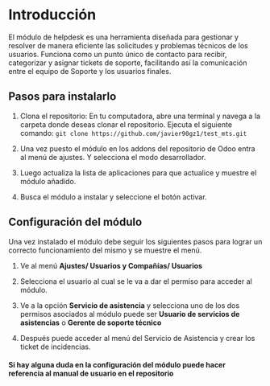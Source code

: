 # Introducción

El módulo de helpdesk es una herramienta diseñada para gestionar y resolver de manera eficiente las solicitudes y problemas técnicos de los usuarios. Funciona como un punto único de contacto para recibir, categorizar y asignar tickets de soporte, facilitando así la comunicación entre el equipo de Soporte y los usuarios finales.

## Pasos para instalarlo

1. Clona el repositorio: En tu computadora, abre una terminal y navega a la carpeta donde deseas clonar el repositorio. Ejecuta el siguiente comando:
`git clone https://github.com/javier90gz1/test_mts.git`

2. Una vez puesto el módulo en los addons del repositorio de Odoo entra al menú de ajustes. Y selecciona el modo desarrollador.

3. Luego actualiza la lista de aplicaciones para que actualice y muestre el módulo añadido.

4. Busca el módulo a instalar y seleccione el botón activar.

## Configuración del módulo
Una vez instalado el módulo debe seguir los siguientes pasos para lograr un correcto funcionamiento del mismo y se muestre el menú.
1. Ve al menú **Ajustes/ Usuarios y Compañías/ Usuarios**

2. Selecciona el usuario al cual se le va a dar el permiso para acceder al módulo.

3. Ve a la opción **Servicio de asistencia** y selecciona uno de los dos permisos asociados al módulo puede ser **Usuario de servicios de asistencias** o **Gerente de soporte técnico**
4. Después puede acceder al menú del Servicio de Asistencia y crear los ticket de incidencias.
#### Si hay alguna duda en la configuración del módulo puede hacer referencia al manual de usuario en el repositorio